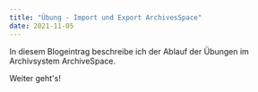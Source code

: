 ```yaml
---
title: "Übung - Import und Export ArchivesSpace"
date: 2021-11-05
---
```


In diesem Blogeintrag beschreibe ich der Ablauf der Übungen im Archivsystem ArchiveSpace. 

Weiter geht's! 
